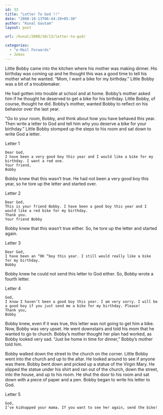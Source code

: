 ```yaml
---
id: 33
title: "Letter To God !!"
date: "2008-10-13T06:44:20+05:30"
author: "Kunal Gautam"
layout: post

url: /kunal/2008/10/13/letter-to-god/

categories:
  - "e-Mail Forwards"
  - Jokes
---
```


Little Bobby came into the kitchen where his mother was making dinner. His birthday was coming up and he thought this was a good time to tell his mother what he wanted. “Mom, I want a bike for my birthday.” Little Bobby was a bit of a troublemaker.

He had gotten into trouble at school and at home. Bobby’s mother asked him if he thought he deserved to get a bike for his birthday. Little Bobby, of course, thought he did. Bobby’s mother, wanted Bobby to reflect on his behavior over the last year.

"Go to your room, Bobby, and think about how you have behaved this year. Then write a letter to God and tell him why you deserve a bike for your  
birthday.” Little Bobby stomped up the steps to his room and sat down to write God a letter.

Letter 1

    Dear God,
    I have been a very good boy this year and I would like a bike for my birthday. I want a red one.
    Your friend,
    Bobby

Bobby knew that this wasn’t true. He had not been a very good boy this year, so he tore up the letter and started over.

Letter 2

    Dear God,
    This is your friend Bobby. I have been a good boy this year and I would like a red bike for my birthday.
    Thank you.
    Your friend Bobby

Bobby knew that this wasn’t true either. So, he tore up the letter and started again.

Letter 3

    Dear God,
    I have been an “OK “boy this year. I still would really like a bike for my birthday.
    Bobby

Bobby knew he could not send this letter to God either. So, Bobby wrote a fourth letter.

Letter 4

    God,
    I know I haven’t been a good boy this year. I am very sorry. I will be a good boy if you just send me a bike for my birthday. Please!
    Thank you,
    Bobby

Bobby knew, even if it was true, this letter was not going to get him a bike. Now, Bobby was very upset. He went downstairs and told his mom that he wanted to go to church. Bobby’s mother thought her plan had worked, as Bobby looked very sad. “Just be home in time for dinner,” Bobby’s mother told him.

Bobby walked down the street to the church on the corner. Little Bobby went into the church and up to the altar. He looked around to see if anyone was there. Bobby bent down and picked up a statue of the Virgin Mary. He slipped the statue under his shirt and ran out of the church, down the street, into the house, and up to his room. He shut the door to his room and sat down with a piece of paper and a pen. Bobby began to write his letter to God.

Letter 5

    God,
    I’ve kidnapped your mama. If you want to see her again, send the bike!
